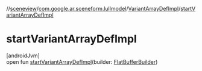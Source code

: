 //[sceneview](../../../index.md)/[com.google.ar.sceneform.lullmodel](../index.md)/[VariantArrayDefImpl](index.md)/[startVariantArrayDefImpl](start-variant-array-def-impl.md)

# startVariantArrayDefImpl

[androidJvm]\
open fun [startVariantArrayDefImpl](start-variant-array-def-impl.md)(builder: [FlatBufferBuilder](../../com.google.flatbuffers/-flat-buffer-builder/index.md))
